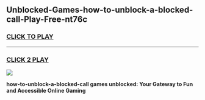 
## Unblocked-Games-how-to-unblock-a-blocked-call-Play-Free-nt76c
<h3>
<a href="https://premium76.site?title=how-to-unblock-a-blocked-call&ref=21A">CLICK TO PLAY</a></h3>
<hr>

<h3>
<a href="https://premium76.site?title=how-to-unblock-a-blocked-call&ref=21A">CLICK 2 PLAY</a>
  
</h3>

<a href="https://premium76.site?title=how-to-unblock-a-blocked-call&ref=21A"><img src="https://clearcache.store/games.png"></a>


**how-to-unblock-a-blocked-call games unblocked: Your Gateway to Fun and Accessible Online Gaming**
